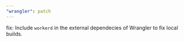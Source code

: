 ```yaml
---
"wrangler": patch
---
```


fix: Include `workerd` in the external dependecies of Wrangler to fix local builds.
